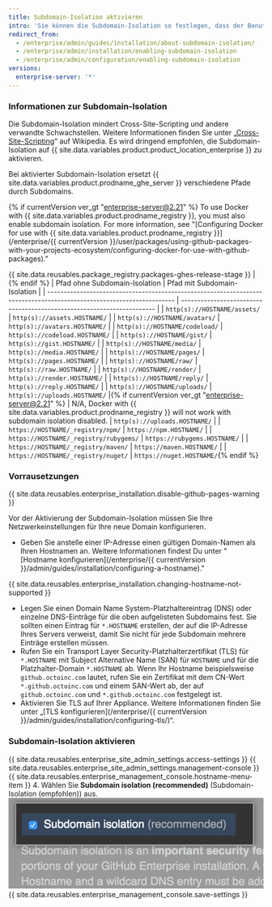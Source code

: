 ```yaml
---
title: Subdomain-Isolation aktivieren
intro: 'Sie können die Subdomain-Isolation so festlegen, dass der Benutzerinhalt von anderen Teilen Ihrer {{ site.data.variables.product.prodname_ghe_server }}-Appliance sicher getrennt wird.'
redirect_from:
  - /enterprise/admin/guides/installation/about-subdomain-isolation/
  - /enterprise/admin/installation/enabling-subdomain-isolation
  - /enterprise/admin/configuration/enabling-subdomain-isolation
versions:
  enterprise-server: '*'
---
```


### Informationen zur Subdomain-Isolation

Die Subdomain-Isolation mindert Cross-Site-Scripting und andere verwandte Schwachstellen. Weitere Informationen finden Sie unter „[Cross-Site-Scripting](https://de.wikipedia.org/wiki/Cross-Site-Scripting)“ auf Wikipedia. Es wird dringend empfohlen, die Subdomain-Isolation auf {{ site.data.variables.product.product_location_enterprise }} zu aktivieren.

Bei aktivierter Subdomain-Isolation ersetzt {{ site.data.variables.product.prodname_ghe_server }} verschiedene Pfade durch Subdomains.

{% if currentVersion ver_gt "enterprise-server@2.21" %}
To use Docker with {{ site.data.variables.product.prodname_registry }}, you must also enable subdomain isolation. For more information, see "[Configuring Docker for use with {{ site.data.variables.product.prodname_registry }}](/enterprise/{{ currentVersion }}/user/packages/using-github-packages-with-your-projects-ecosystem/configuring-docker-for-use-with-github-packages)."

{{ site.data.reusables.package_registry.packages-ghes-release-stage }}
|
{% endif %}
| Pfad ohne Subdomain-Isolation                                                                                         | Pfad mit Subdomain-Isolation                                           |
| --------------------------------------------------------------------------------------------------------------------- | ---------------------------------------------------------------------- |
| `http(s)://HOSTNAME/assets/`                                                                                          | `http(s)://assets.HOSTNAME/`                                           |
| `http(s)://HOSTNAME/avatars/`                                                                                         | `http(s)://avatars.HOSTNAME/`                                          |
| `http(s)://HOSTNAME/codeload/`                                                                                        | `http(s)://codeload.HOSTNAME/`                                         |
| `http(s)://HOSTNAME/gist/`                                                                                            | `http(s)://gist.HOSTNAME/`                                             |
| `http(s)://HOSTNAME/media/`                                                                                           | `http(s)://media.HOSTNAME/`                                            |
| `http(s)://HOSTNAME/pages/`                                                                                           | `http(s)://pages.HOSTNAME/`                                            |
| `http(s)://HOSTNAME/raw/`                                                                                             | `http(s)://raw.HOSTNAME/`                                              |
| `http(s)://HOSTNAME/render/`                                                                                          | `http(s)://render.HOSTNAME/`                                           |
| `http(s)://HOSTNAME/reply/`                                                                                           | `http(s)://reply.HOSTNAME/`                                            |
| `http(s)://HOSTNAME/uploads/`                                                                                         | `http(s)://uploads.HOSTNAME/`     |{% if currentVersion ver_gt "enterprise-server@2.21" %}
| N/A, Docker with {{ site.data.variables.product.prodname_registry }} will not work with subdomain isolation disabled. | `http(s)://uploads.HOSTNAME/`                                          |
| `https://HOSTNAME/_registry/npm/`                                                                                     | `https://npm.HOSTNAME/`                                                |
| `https://HOSTNAME/_registry/rubygems/`                                                                                | `https://rubygems.HOSTNAME/`                                           |
| `https://HOSTNAME/_registry/maven/`                                                                                   | `https://maven.HOSTNAME/`                                              |
| `https://HOSTNAME/_registry/nuget/`                                                                                   | `https://nuget.HOSTNAME/`{% endif %}

### Vorrausetzungen

{{ site.data.reusables.enterprise_installation.disable-github-pages-warning }}

Vor der Aktivierung der Subdomain-Isolation müssen Sie Ihre Netzwerkeinstellungen für Ihre neue Domain konfigurieren.

- Geben Sie anstelle einer IP-Adresse einen gültigen Domain-Namen als Ihren Hostnamen an. Weitere Informationen findest Du unter "[Hostname konfigurieren](/enterprise/{{ currentVersion }}/admin/guides/installation/configuring-a-hostname)."

{{ site.data.reusables.enterprise_installation.changing-hostname-not-supported }}

- Legen Sie einen Domain Name System-Platzhaltereintrag (DNS) oder einzelne DNS-Einträge für die oben aufgelisteten Subdomains fest. Sie sollten einen Eintrag für `*.HOSTNAME` erstellen, der auf die IP-Adresse Ihres Servers verweist, damit Sie nicht für jede Subdomain mehrere Einträge erstellen müssen.
- Rufen Sie ein Transport Layer Security-Platzhalterzertifikat (TLS) für `*.HOSTNAME` mit Subject Alternative Name (SAN) für `HOSTNAME` und für die Platzhalter-Domain `*.HOSTNAME` ab. Wenn Ihr Hostname beispielsweise `github.octoinc.com` lautet, rufen Sie ein Zertifikat mit dem CN-Wert `*.github.octoinc.com` und einem SAN-Wert ab, der auf `github.octoinc.com` und `*.github.octoinc.com` festgelegt ist.
- Aktivieren Sie TLS auf Ihrer Appliance. Weitere Informationen finden Sie unter „[TLS konfigurieren](/enterprise/{{ currentVersion }}/admin/guides/installation/configuring-tls/)“.

### Subdomain-Isolation aktivieren

{{ site.data.reusables.enterprise_site_admin_settings.access-settings }}
{{ site.data.reusables.enterprise_site_admin_settings.management-console }}
{{ site.data.reusables.enterprise_management_console.hostname-menu-item }}
4. Wählen Sie **Subdomain isolation (recommended)** (Subdomain-Isolation (empfohlen)) aus. ![Kontrollkästchen zum Aktivieren der Subdomain-Isolation](/assets/images/enterprise/management-console/subdomain-isolation.png)
{{ site.data.reusables.enterprise_management_console.save-settings }}

